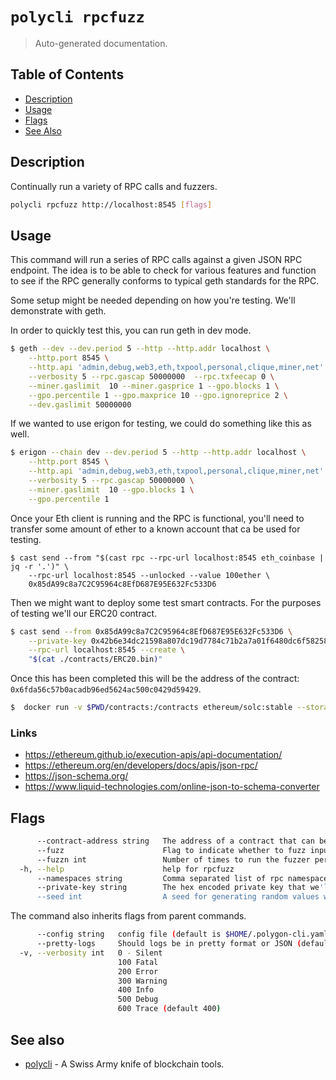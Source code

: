 # `polycli rpcfuzz`

> Auto-generated documentation.

## Table of Contents

- [Description](#description)
- [Usage](#usage)
- [Flags](#flags)
- [See Also](#see-also)

## Description

Continually run a variety of RPC calls and fuzzers.

```bash
polycli rpcfuzz http://localhost:8545 [flags]
```

## Usage

This command will run a series of RPC calls against a given JSON RPC endpoint. The idea is to be able to check for various features and function to see if the RPC generally conforms to typical geth standards for the RPC.

Some setup might be needed depending on how you're testing. We'll demonstrate with geth.

In order to quickly test this, you can run geth in dev mode.

```bash
$ geth --dev --dev.period 5 --http --http.addr localhost \
    --http.port 8545 \
    --http.api 'admin,debug,web3,eth,txpool,personal,clique,miner,net' \
    --verbosity 5 --rpc.gascap 50000000  --rpc.txfeecap 0 \
    --miner.gaslimit  10 --miner.gasprice 1 --gpo.blocks 1 \
    --gpo.percentile 1 --gpo.maxprice 10 --gpo.ignoreprice 2 \
    --dev.gaslimit 50000000
```

If we wanted to use erigon for testing, we could do something like this as well.

```bash
$ erigon --chain dev --dev.period 5 --http --http.addr localhost \
    --http.port 8545 \
    --http.api 'admin,debug,web3,eth,txpool,personal,clique,miner,net' \
    --verbosity 5 --rpc.gascap 50000000 \
    --miner.gaslimit  10 --gpo.blocks 1 \
    --gpo.percentile 1
```

Once your Eth client is running and the RPC is functional, you'll need to transfer some amount of ether to a known account that ca be used for testing.

```
$ cast send --from "$(cast rpc --rpc-url localhost:8545 eth_coinbase | jq -r '.')" \
    --rpc-url localhost:8545 --unlocked --value 100ether \
    0x85dA99c8a7C2C95964c8EfD687E95E632Fc533D6
```

Then we might want to deploy some test smart contracts. For the purposes of testing we'll our ERC20 contract.

```bash
$ cast send --from 0x85dA99c8a7C2C95964c8EfD687E95E632Fc533D6 \
    --private-key 0x42b6e34dc21598a807dc19d7784c71b2a7a01f6480dc6f58258f78e539f1a1fa \
    --rpc-url localhost:8545 --create \
    "$(cat ./contracts/ERC20.bin)"
```

Once this has been completed this will be the address of the contract: `0x6fda56c57b0acadb96ed5624ac500c0429d59429`.

```bash
$  docker run -v $PWD/contracts:/contracts ethereum/solc:stable --storage-layout /contracts/ERC20.sol
```

### Links

- https://ethereum.github.io/execution-apis/api-documentation/
- https://ethereum.org/en/developers/docs/apis/json-rpc/
- https://json-schema.org/
- https://www.liquid-technologies.com/online-json-to-schema-converter

## Flags

```bash
      --contract-address string   The address of a contract that can be used for testing (default "0x6fda56c57b0acadb96ed5624ac500c0429d59429")
      --fuzz                      Flag to indicate whether to fuzz input or not.
      --fuzzn int                 Number of times to run the fuzzer per test. (default 100)
  -h, --help                      help for rpcfuzz
      --namespaces string         Comma separated list of rpc namespaces to test (default "eth,web3,net,debug")
      --private-key string        The hex encoded private key that we'll use to sending transactions (default "42b6e34dc21598a807dc19d7784c71b2a7a01f6480dc6f58258f78e539f1a1fa")
      --seed int                  A seed for generating random values within the fuzzer (default 123456)
```

The command also inherits flags from parent commands.

```bash
      --config string   config file (default is $HOME/.polygon-cli.yaml)
      --pretty-logs     Should logs be in pretty format or JSON (default true)
  -v, --verbosity int   0 - Silent
                        100 Fatal
                        200 Error
                        300 Warning
                        400 Info
                        500 Debug
                        600 Trace (default 400)
```

## See also

- [polycli](polycli.md) - A Swiss Army knife of blockchain tools.
